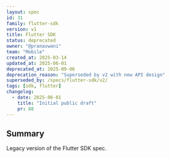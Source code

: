 ```yaml
---
layout: spec
id: 31
family: flutter-sdk
version: v1
title: Flutter SDK
status: deprecated
owner: "@pranavwani"
team: "Mobile"
created_at: 2025-03-14
updated_at: 2025-06-01
deprecated_at: 2025-09-06
deprecation_reason: "Superseded by v2 with new API design"
superseded_by: /specs/flutter-sdk/v2/
tags: [sdk, flutter]
changelog:
  - date: 2025-06-01
    title: "Initial public draft"
    pr: 88
---
```


## Summary
Legacy version of the Flutter SDK spec.

